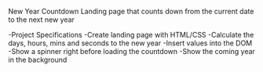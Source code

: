 New Year Countdown
Landing page that counts down from the current date to the next new year

-Project Specifications
-Create landing page with HTML/CSS
-Calculate the days, hours, mins and seconds to the new year
-Insert values into the DOM
-Show a spinner right before loading the countdown
-Show the coming year in the background
